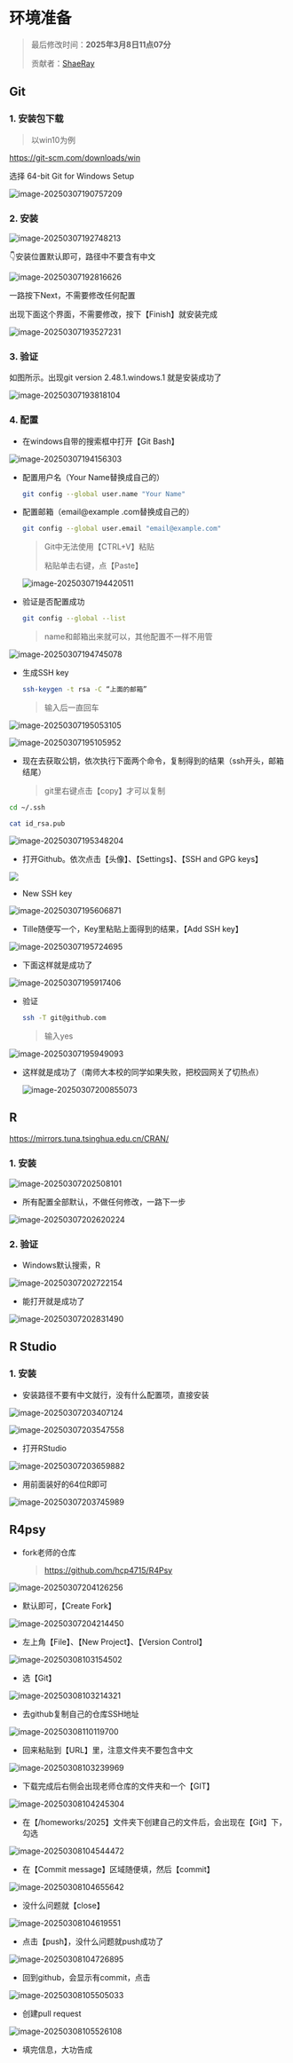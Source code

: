 # 环境准备

> 最后修改时间：**2025年3月8日11点07分**
>
> 贡献者：[ShaeRay](https://github.com/ShaeRay)

## Git

### 1. 安装包下载

> 以win10为例

https://git-scm.com/downloads/win

选择 64-bit Git for Windows Setup

![image-20250307190757209](./assets/image-20250307190757209.png)

### 2. 安装

![image-20250307192748213](./assets/image-20250307192748213.png)

👇安装位置默认即可，路径中不要含有中文

![image-20250307192816626](./assets/image-20250307192816626.png)

一路按下Next，不需要修改任何配置

出现下面这个界面，不需要修改，按下【Finish】就安装完成

![image-20250307193527231](./assets/image-20250307193527231.png)

### 3. 验证

如图所示。出现git version 2.48.1.windows.1 就是安装成功了

![image-20250307193818104](./assets/image-20250307193818104.png)

### 4. 配置

- 在windows自带的搜索框中打开【Git Bash】

![image-20250307194156303](./assets/image-20250307194156303.png)

- 配置用户名（Your Name替换成自己的）

  ```bash
  git config --global user.name "Your Name"
  ```

- 配置邮箱（email@example .com替换成自己的）

  ```bash
  git config --global user.email "email@example.com"
  ```

  > Git中无法使用【CTRL+V】粘贴
  >
  > 粘贴单击右键，点【Paste】

  ![image-20250307194420511](./assets/image-20250307194420511.png)

- 验证是否配置成功

  ```bash
  git config --global --list
  ```

  > name和邮箱出来就可以，其他配置不一样不用管

![image-20250307194745078](./assets/image-20250307194745078.png)

- 生成SSH key

  ```bash
  ssh-keygen -t rsa -C “上面的邮箱”
  ```

  > 输入后一直回车

![image-20250307195053105](./assets/image-20250307195053105.png)

![image-20250307195105952](./assets/image-20250307195105952.png)

- 现在去获取公钥，依次执行下面两个命令，复制得到的结果（ssh开头，邮箱结尾）

  > git里右键点击【copy】才可以复制

```bash
cd ~/.ssh
```

```bash
cat id_rsa.pub
```

![image-20250307195348204](./assets/image-20250307195348204.png)

- 打开Github。依次点击【头像】、【Settings】、【SSH and GPG  keys】

![](./assets/image-20250307195510975.png)

- New SSH key

![image-20250307195606871](./assets/image-20250307195606871.png)

- Tille随便写一个，Key里粘贴上面得到的结果，【Add SSH key】

![image-20250307195724695](./assets/image-20250307195724695.png)

- 下面这样就是成功了

![image-20250307195917406](./assets/image-20250307195917406.png)

- 验证

  ```bash
  ssh -T git@github.com
  ```

  > 输入yes

![image-20250307195949093](./assets/image-20250307195949093.png)

- 这样就是成功了（南师大本校的同学如果失败，把校园网关了切热点）

  ![image-20250307200855073](./assets/image-20250307200855073.png)

## R

https://mirrors.tuna.tsinghua.edu.cn/CRAN/

### 1. 安装

![image-20250307202508101](./assets/image-20250307202508101.png)

- 所有配置全部默认，不做任何修改，一路下一步

![image-20250307202620224](./assets/image-20250307202620224.png)

### 2. 验证

- Windows默认搜索，R

![image-20250307202722154](./assets/image-20250307202722154.png)

- 能打开就是成功了

![image-20250307202831490](./assets/image-20250307202831490.png)

## R Studio

### 1. 安装

- 安装路径不要有中文就行，没有什么配置项，直接安装

![image-20250307203407124](./assets/image-20250307203407124.png)

![image-20250307203547558](./assets/image-20250307203547558.png)

- 打开RStudio

![image-20250307203659882](./assets/image-20250307203659882.png)

- 用前面装好的64位R即可

![image-20250307203745989](./assets/image-20250307203745989.png)

## R4psy

- fork老师的仓库

  > https://github.com/hcp4715/R4Psy

![image-20250307204126256](./assets/image-20250307204126256.png)

- 默认即可，【Create Fork】

![image-20250307204214450](./assets/image-20250307204214450.png)



- 左上角【File】、【New Project】、【Version Control】

![image-20250308103154502](./assets/image-20250308103154502.png)

- 选【Git】

![image-20250308103214321](./assets/image-20250308103214321.png)

- 去github复制自己的仓库SSH地址

![image-20250308110119700](./assets/image-20250308110119700.png)

- 回来粘贴到【URL】里，注意文件夹不要包含中文

![image-20250308103239969](./assets/image-20250308103239969.png)

- 下载完成后右侧会出现老师仓库的文件夹和一个【GIT】

![image-20250308104245304](./assets/image-20250308104245304.png)

- 在【/homeworks/2025】文件夹下创建自己的文件后，会出现在【Git】下，勾选

![image-20250308104544472](./assets/image-20250308104544472.png)



- 在【Commit message】区域随便填，然后【commit】

![image-20250308104655642](./assets/image-20250308104655642.png)

- 没什么问题就【close】

![image-20250308104619551](./assets/image-20250308104619551.png)

- 点击【push】，没什么问题就push成功了

![image-20250308104726895](./assets/image-20250308104726895.png)

- 回到github，会显示有commit，点击

![image-20250308105505033](./assets/image-20250308105505033.png)

- 创建pull request

![image-20250308105526108](./assets/image-20250308105526108.png)

- 填完信息，大功告成